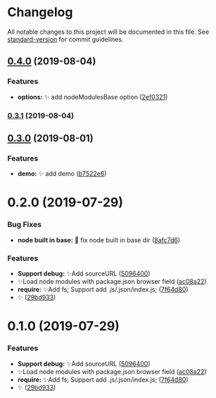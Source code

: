 # Changelog

All notable changes to this project will be documented in this file. See [standard-version](https://github.com/conventional-changelog/standard-version) for commit guidelines.

## [0.4.0](https://github.com/vivaxy/NiB/compare/v0.3.1...v0.4.0) (2019-08-04)


### Features

* **options:** :sparkles: add nodeModulesBase option ([2ef0321](https://github.com/vivaxy/NiB/commit/2ef0321))



### [0.3.1](https://github.com/vivaxy/NiB/compare/v0.3.0...v0.3.1) (2019-08-04)



## [0.3.0](https://github.com/vivaxy/NiB/compare/v0.2.0...v0.3.0) (2019-08-01)


### Features

* **demo:** :sparkles: add demo ([b7522e6](https://github.com/vivaxy/NiB/commit/b7522e6))



<a name="0.2.0"></a>
# 0.2.0 (2019-07-29)


### Bug Fixes

* **node built in base:** :bug: fix node built in base dir ([8afc7d6](https://github.com/vivaxy/NiB/commit/8afc7d6))


### Features

* **Support debug:** :sparkles:Add sourceURL ([5096400](https://github.com/vivaxy/NiB/commit/5096400))
* :sparkles:Load node modules with package.json browser field ([ac08a22](https://github.com/vivaxy/NiB/commit/ac08a22))
* **require:** :sparkles:Add fs; Support add .js/.json/index.js; ([7f64d80](https://github.com/vivaxy/NiB/commit/7f64d80))
* :sparkles: ([29bd933](https://github.com/vivaxy/NiB/commit/29bd933))



<a name="0.1.0"></a>
# 0.1.0 (2019-07-29)


### Features

* **Support debug:** :sparkles:Add sourceURL ([5096400](https://github.com/vivaxy/NiB/commit/5096400))
* :sparkles:Load node modules with package.json browser field ([ac08a22](https://github.com/vivaxy/NiB/commit/ac08a22))
* **require:** :sparkles:Add fs; Support add .js/.json/index.js; ([7f64d80](https://github.com/vivaxy/NiB/commit/7f64d80))
* :sparkles: ([29bd933](https://github.com/vivaxy/NiB/commit/29bd933))
